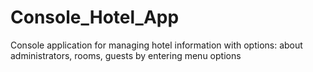 # Console_Hotel_App

Console application for managing hotel information with options: 
about administrators, rooms, guests by entering menu options
